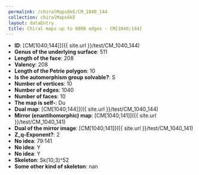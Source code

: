 ```yaml
--- 
 permalink: /chiralMaps6kE/CM_1040_144 
 collection: chiralMaps6kE
 layout: dataEntry
 title: Chiral maps up to 6000 edges - CM[1040;144]
---
```


- **ID**: [CM[1040;144]]({{ site.url }}/test/CM_1040_144)
- **Genus of the underlying surface**: 511
- **Length of the face**: 208
- **Valency**: 208
- **Length of the Petrie polygon**: 10
- **Is the automorphism group solvable?**: S
- **Number of vertices**: 10
- **Number of edges**: 1040
- **Number of faces**: 10
- **The map is self-**: Du
- **Dual map**: [CM[1040;144]]({{ site.url }}/test/CM_1040_144)
- **Mirror (enantihomorphic) map**: [CM[1040;141]]({{ site.url }}/test/CM_1040_141)
- **Dual of the mirror image**: [CM[1040;141]]({{ site.url }}/test/CM_1040_141)
- **Z_q-Exponent?**: 2
- **No idea**:  79:141
- **No idea**: Y
- **No idea**: Y
- **Skeleton**: Sk(10;3)^52
- **Some other kind of skeleton**: nan
